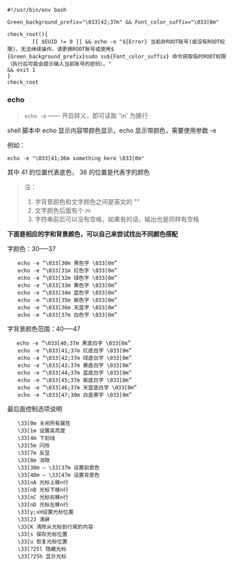 ``` shell
#!/usr/bin/env bash

Green_background_prefix="\033[42;37m" && Font_color_suffix="\033[0m"

check_root(){
        [[ $EUID != 0 ]] && echo -e "${Error} 当前非ROOT账号(或没有ROOT权限)，无法继续操作，请更换ROOT账号或使用$
{Green_background_prefix}sudo su${Font_color_suffix} 命令获取临时ROOT权限（执行后可能会提示输入当前账号的密码）。" 
&& exit 1
}
check_root
```

### echo

> `echo -e` —— 开启转义，即可读取 '\n' 为换行


shell 脚本中 echo 显示内容带颜色显示，echo 显示带颜色，需要使用参数 -e 

例如：

``` shell
echo -e "\033[41;36m something here \033[0m" 
```

其中 41 的位置代表底色， 36 的位置是代表字的颜色 

> 注： 
> 1. 字背景颜色和文字颜色之间是英文的 "" 
> 2. 文字颜色后面有个 m 
> 3. 字符串前后可以没有空格，如果有的话，输出也是同样有空格 

**下面是相应的字和背景颜色，可以自己来尝试找出不同颜色搭配**

字颜色：30—–37 
```shell
　　echo -e “\033[30m 黑色字 \033[0m” 
　　echo -e “\033[31m 红色字 \033[0m” 
　　echo -e “\033[32m 绿色字 \033[0m” 
　　echo -e “\033[33m 黄色字 \033[0m” 
　　echo -e “\033[34m 蓝色字 \033[0m” 
　　echo -e “\033[35m 紫色字 \033[0m” 
　　echo -e “\033[36m 天蓝字 \033[0m” 
　　echo -e “\033[37m 白色字 \033[0m” 
```

字背景颜色范围：40—–47 
``` shell
   echo -e “\033[40;37m 黑底白字 \033[0m” 
　　echo -e “\033[41;37m 红底白字 \033[0m” 
　　echo -e “\033[42;37m 绿底白字 \033[0m” 
　　echo -e “\033[43;37m 黄底白字 \033[0m” 
　　echo -e “\033[44;37m 蓝底白字 \033[0m” 
　　echo -e “\033[45;37m 紫底白字 \033[0m” 
　　echo -e “\033[46;37m 天蓝底白字 \033[0m” 
　　echo -e “\033[47;30m 白底黑字 \033[0m” 
```

最后面控制选项说明 
```
　　\33[0m 关闭所有属性 
　　\33[1m 设置高亮度 
　　\33[4m 下划线 
　　\33[5m 闪烁 
　　\33[7m 反显 
　　\33[8m 消隐 
　　\33[30m — \33[37m 设置前景色 
　　\33[40m — \33[47m 设置背景色 
　　\33[nA 光标上移n行 
　　\33[nB 光标下移n行 
　　\33[nC 光标右移n行 
　　\33[nD 光标左移n行 
　　\33[y;xH设置光标位置 
　　\33[2J 清屏 
　　\33[K 清除从光标到行尾的内容 
　　\33[s 保存光标位置 
　　\33[u 恢复光标位置 
　　\33[?25l 隐藏光标 
　　\33[?25h 显示光标
```
